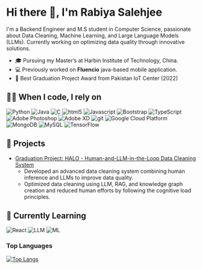 # Hi there 👋, I'm Rabiya Salehjee

I'm a Backend Engineer and M.S student in Computer Science, passionate about Data Cleaning, Machine Learning, and Large Language Models (LLMs). Currently working on optimizing data quality through innovative solutions.

- 🎓 Pursuing my Master’s at Harbin Institute of Technology, China.
- 💻 Previously worked on **Fluencio** java-based mobile application.
- 🌟 Best Graduation Project Award from Pakistan IoT Center (2022)

## 👨‍💻 When I code, I rely on

<p>
  <img alt="Python" src="https://img.shields.io/badge/-Python-13aa52?style=flat-square&logo=Python&logoColor=white"/>
  <img alt="Java" src= "https://img.shields.io/badge/-Java-7953b3?style=flat-square&logo=Java&logoColor=white" />
  <img alt="C" src="https://img.shields.io/badge/-C-ff62f6?style=flat-square&logo=C&logoColor=white" />
  <img alt="html5" src="https://img.shields.io/badge/-HTML5-E34F26?style=flat-square&logo=html5&logoColor=white" />
  <img alt="Javascript" src="https://img.shields.io/badge/-javascript-f7df1c?style=flat-square&logo=javascript&logoColor=black" />
  <img alt="Bootstrap" src="https://img.shields.io/badge/-bootstrap-7953b3?style=flat-square&logo=javascript&logoColor=white" />
  <img alt="TypeScript" src="https://img.shields.io/badge/-TypeScript-007ACC?style=flat-square&logo=typescript&logoColor=white" />
  <img alt="Adobe Photoshop" src="https://img.shields.io/badge/-adobe%20photoshop-30a8ff?style=flat-square&logo=adobe%20photoshop&logoColor=white" />
  <img alt="Adobe XD" src="https://img.shields.io/badge/-Adobe%20XD-ff62f6?style=flat-square&logo=Adobe%20XD&logoColor=white" />
  <img alt="git" src="https://img.shields.io/badge/-Git-F05032?style=flat-square&logo=git&logoColor=white" />
  <img alt="Google Cloud Platform" src="https://img.shields.io/badge/-Google_Cloud_Platform-1a73e8?style=flat-square&logo=google-cloud&logoColor=white" />
  <img alt="MongoDB" src="https://img.shields.io/badge/-MongoDB-007ACC?style=flat-square&logo=mongodb&logoColor=white" />
  <img alt="MySQL" src="https://img.shields.io/badge/-MySQL-13aa52?style=flat-square&logo=MySQL&logoColor=white"/>
  <img alt="TensorFlow" src="https://img.shields.io/badge/-TensorFlow-f7df1c?style=flat-square&logo=TensorFlowlogoColor=black"/>
</p>

## 🚀 Projects
- [Graduation Project: HALO - Human-and-LLM-in-the-Loop Data Cleaning System](https://github.com/rabiyasalehjee/Graduation-Project)
   - Developed an advanced data cleaning system combining human inference and LLMs to improve data quality.
   - Optimized data cleaning using LLM, RAG, and knowledge graph creation and reduced human efforts by following the cognitive load principles.
   
## 🌱 Currently Learning
![React](https://img.shields.io/badge/-React-333333?style=flat&logo=React)
![LLM](https://img.shields.io/badge/-LLM-333333?style=flat&logo=openai)
![ML](https://img.shields.io/badge/-Machine%20Learning-333333?style=flat&logo=tensorflow)


### Top Languages

[![Top Langs](https://github-readme-stats.vercel.app/api/top-langs/?username=rabiyasalehjee&layout=compact&hide_border=true&bg_color=151515&title_color=fb4362&text_color=9e9e9e)](https://github.com/anuraghazra/github-readme-stats)



